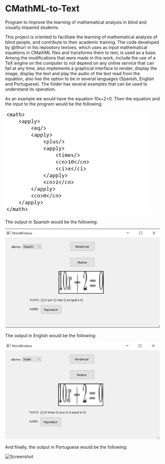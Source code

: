 # CMathML-to-Text
Program to improve the learning of mathematical analysis in blind and visually impaired students.

This project is oriented to facilitate the learning of mathematical analysis of blind people, and contribute to their academic training. The code developed by @lthurr in his repository textoes, which uses as input mathematical equations in CMathML files and transforms them to text, is used as a base. Among the modifications that were made in this work, include the use of a TeX engine on the computer to not depend on any online service that can fail at any time, also implements a graphical interface to render, display the image, display the text and play the audio of the text read from the equation, also has the option to be in several languages (Spanish, English and Portuguese). The folder has several examples that can be used to understand its operation.

As an example we would have the equation 10x+2=0. Then the equation and the input to the program would be the following:

![Screenshot](Entrada.png)

The output in Spanish would be the following:

![Screenshot](Español.png)


The output in English would be the following:

![Screenshot](Ingles.png)

And finally, the output in Portuguese would be the following:

![Screenshot](Portugues.png)





